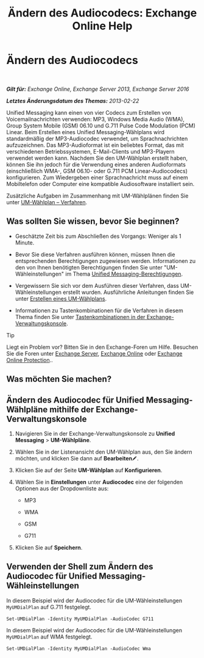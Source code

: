 ﻿---
title: 'Ändern des Audiocodecs: Exchange Online Help'
TOCTitle: Ändern des Audiocodecs
ms:assetid: 139b2ccd-28c5-46c0-9050-777f4f59aade
ms:mtpsurl: https://technet.microsoft.com/de-de/library/Aa996342(v=EXCHG.150)
ms:contentKeyID: 50475143
ms.date: 05/23/2018
mtps_version: v=EXCHG.150
ms.translationtype: MT
---

# Ändern des Audiocodecs

 

_**Gilt für:** Exchange Online, Exchange Server 2013, Exchange Server 2016_

_**Letztes Änderungsdatum des Themas:** 2013-02-22_

Unified Messaging kann einen von vier Codecs zum Erstellen von Voicemailnachrichten verwenden: MP3, Windows Media Audio (WMA), Group System Mobile (GSM) 06.10 und G.711 Pulse Code Modulation (PCM) Linear. Beim Erstellen eines Unified Messaging-Wählplans wird standardmäßig der MP3-Audiocodec verwendet, um Sprachnachrichten aufzuzeichnen. Das MP3-Audioformat ist ein beliebtes Format, das mit verschiedenen Betriebssystemen, E-Mail-Clients und MP3-Playern verwendet werden kann. Nachdem Sie den UM-Wählplan erstellt haben, können Sie ihn jedoch für die Verwendung eines anderen Audioformats (einschließlich WMA-, GSM 06.10- oder G.711 PCM Linear-Audiocodecs) konfigurieren. Zum Wiedergeben einer Sprachnachricht muss auf einem Mobiltelefon oder Computer eine kompatible Audiosoftware installiert sein.

Zusätzliche Aufgaben im Zusammenhang mit UM-Wählplänen finden Sie unter [UM-Wählplan – Verfahren](um-dial-plan-procedures-exchange-2013-help.md).

## Was sollten Sie wissen, bevor Sie beginnen?

  - Geschätzte Zeit bis zum Abschließen des Vorgangs: Weniger als 1 Minute.

  - Bevor Sie diese Verfahren ausführen können, müssen Ihnen die entsprechenden Berechtigungen zugewiesen werden. Informationen zu den von Ihnen benötigten Berechtigungen finden Sie unter "UM-Wähleinstellungen" im Thema [Unified Messaging-Berechtigungen](unified-messaging-permissions-exchange-2013-help.md).

  - Vergewissern Sie sich vor dem Ausführen dieser Verfahren, dass UM-Wähleinstellungen erstellt wurden. Ausführliche Anleitungen finden Sie unter [Erstellen eines UM-Wählplans](https://technet.microsoft.com/de-de/library/Bb123819(v=EXCHG.150)).

  - Informationen zu Tastenkombinationen für die Verfahren in diesem Thema finden Sie unter [Tastenkombinationen in der Exchange-Verwaltungskonsole](keyboard-shortcuts-in-the-exchange-admin-center-exchange-online-protection-help.md).


> [!TIP]
> Liegt ein Problem vor? Bitten Sie in den Exchange-Foren um Hilfe. Besuchen Sie die Foren unter <A href="https://go.microsoft.com/fwlink/p/?linkid=60612">Exchange Server</A>, <A href="https://go.microsoft.com/fwlink/p/?linkid=267542">Exchange Online</A> oder <A href="https://go.microsoft.com/fwlink/p/?linkid=285351">Exchange Online Protection</A>..



## Was möchten Sie machen?

## Ändern des Audiocodec für Unified Messaging-Wählpläne mithilfe der Exchange-Verwaltungskonsole

1.  Navigieren Sie in der Exchange-Verwaltungskonsole zu **Unified Messaging** \> **UM-Wählpläne**.

2.  Wählen Sie in der Listenansicht den UM-Wählplan aus, den Sie ändern möchten, und klicken Sie dann auf **Bearbeiten**![Bearbeitungssymbol](images/Bb124582.6f53ccb2-1f13-4c02-bea0-30690e6ea71d(EXCHG.150).gif "Bearbeitungssymbol").

3.  Klicken Sie auf der Seite **UM-Wählplan** auf **Konfigurieren**.

4.  Wählen Sie in **Einstellungen** unter **Audiocodec** eine der folgenden Optionen aus der Dropdownliste aus:
    
      - MP3
    
      - WMA
    
      - GSM
    
      - G711

5.  Klicken Sie auf **Speichern**.

## Verwenden der Shell zum Ändern des Audiocodec für Unified Messaging-Wähleinstellungen

In diesem Beispiel wird der Audiocodec für die UM-Wähleinstellungen `MyUMDialPlan` auf G.711 festgelegt.

    Set-UMDialPlan -Identity MyUMDialPlan -AudioCodec G711

In diesem Beispiel wird der Audiocodec für die UM-Wähleinstellungen `MyUMDialPlan` auf WMA festgelegt.

    Set-UMDialPlan -Identity MyUMDialPlan -AudioCodec Wma

